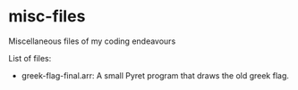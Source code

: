 # misc-files
Miscellaneous files of my coding endeavours

List of files:

- greek-flag-final.arr: A small Pyret program that draws the old greek flag.
